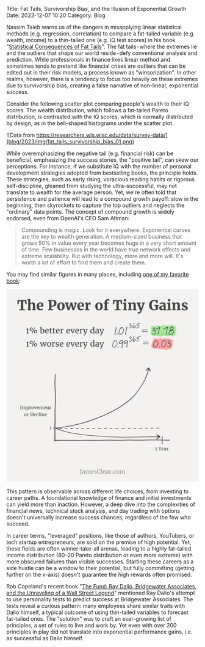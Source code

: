 Title: Fat Tails, Survivorship Bias, and the Illusion of Exponential Growth
Date: 2023-12-07 10:20
Category: Blog

Nassim Taleb warns us of the dangers in misapplying linear statistical methods (e.g. regression, correlation) to compare a fat-tailed variable (e.g. wealth, income) to a thin-tailed one (e.g. IQ test scores) in his book "[Statistical Consequences of Fat Tails](https://arxiv.org/abs/2001.10488)". The fat tails - where the extremes lie and the outliers that shape our world reside - defy conventional analysis and prediction. While professionals in finance likes linear method and sometimes tends to pretend like financial crises are outliers that can be edited out in their risk models, a process known as "winsorization". In other realms, however, there is a tendency to focus too heavily on these extremes due to survivorship bias, creating a false narrative of non-linear, exponential success.

Consider the following scatter plot comparing people's wealth to their IQ scores. The wealth distribution, which follows a fat-tailed Pareto distribution, is contrasted with the IQ scores, which is normally distributed by design, as in the bell-shaped histograms under the scatter plot.

![Data from https://researchers.wls.wisc.edu/data/survey-data/](blog/2023/img/fat_tails_survivorship_bias_01.png)

While overemphasizing the negative tail (e.g. financial risk) can be beneficial, emphasizing the success stories, the "positive tail", can skew our perceptions. For instance, if we substitute IQ with the number of personal development strategies adopted from bestselling books, the principle holds. These strategies, such as early rising, voracious reading habits or rigorous self-discipline, gleaned from studying the ultra-successful, may not translate to wealth for the average person. Yet, we're often told that persistence and patience will lead to a compound growth payoff: slow in the beginning, then skyrockets to capture the top outliers and neglects the "ordinary" data points.
The concept of compound growth is widely endorsed, even from OpenAI's CEO Sam Altman:

> Compounding is magic. Look for it everywhere. Exponential curves are the key to wealth generation.
> A medium-sized business that grows 50% in value every year becomes huge in a very short amount of time. Few businesses in the world have true network effects and extreme scalability. But with technology, more and more will. It's worth a lot of effort to find them and create them.

You may find similar figures in many places, including [one of my favorite book](https://jamesclear.com/):

![](blog/2023/img/fat_tails_survivorship_bias_02.jpg)

This pattern is observable across different life choices, from investing to career paths. A foundational knowledge of finance and initial investments can yield more than inaction. However, a deep dive into the complexities of financial news, technical stock analysis, and day trading with options doesn't universally increase success chances, regardless of the few who succeed.

In career terms, "leveraged" positions, like those of authors, YouTubers, or tech startup entrepreneurs, are sold on the premise of high potential. Yet, these fields are often winner-take-all arenas, leading to a highly fat-tailed income distribution (80–20 Pareto distribution or even more extreme) with more obscured failures than visible successes. Starting these careers as a side hustle can be a window to their potential, but fully committing (getting further on the x-axis) doesn't guarantee the high rewards often promised.

Rob Copeland's recent book "[The Fund: Ray Dalio, Bridgewater Associates, and the Unraveling of a Wall Street Legend](https://www.amazon.com/Fund-Bridgewater-Associates-Unraveling-Street/dp/1250276934)" mentioned Ray Dalio's attempt to use personality tests to predict success at Bridgewater Associates. The tests reveal a curious pattern: many employees share similar traits with Dalio himself, a typical outcome of using thin-tailed variables to forecast fat-tailed ones. The "solution" was to craft an ever-growing list of principles, a set of rules to live and work by. Yet even with over 200 principles in play did not translate into exponential performance gains, i.e. as successful as Dailo himself.
